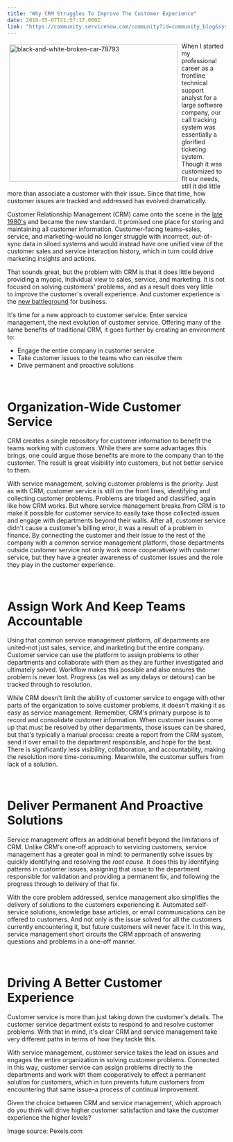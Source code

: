 ```yaml
---
title: "Why CRM Struggles To Improve The Customer Experience"
date: 2018-05-07T21:57:17.000Z
link: "https://community.servicenow.com/community?id=community_blog&sys_id=bc6aa073db3d93402b6dfb651f961937"
---
```

<p><img class="alignnone  wp-image-3166" style="padding: 5px;" src="https://insightsincustomerservice.files.wordpress.com/2018/05/black-and-white-broken-car-78793.jpg" alt="black-and-white-broken-car-78793" width="389" height="316" align="left" />When I started my professional career as a frontline technical support analyst for a large software company, our call tracking system was essentially a glorified ticketing system. Though it was customized to fit our needs, still it did little more than associate a customer with their issue. Since that time, how customer issues are tracked and addressed has evolved dramatically.</p>
<p>Customer Relationship Management (CRM) came onto the scene in the <a href="http://www.destinationcrm.com/Articles/Columns-Departments/Reality-Check/CRM-The-Past-and-the-Future-42412.aspx" target="_blank" rel="nofollow">late 1980&#39;s</a> and became the new standard. It promised one place for storing and maintaining all customer information. Customer-facing teams–sales, service, and marketing–would no longer struggle with incorrect, out-of-sync data in siloed systems and would instead have one unified view of the customer sales and service interaction history, which in turn could drive marketing insights and actions.</p>
<p>That sounds great, but the problem with CRM is that it does little beyond providing a myopic, individual view to sales, service, and marketing. It is not focused on solving customers&#39; problems, and as a result does very little to improve the customer&#39;s overall experience. And customer experience is the <a href="https://www.forbes.com/sites/joshlinkner/2014/07/24/customer-experience-is-the-new-battleground/" target="_blank" rel="nofollow">new battleground</a> for business.</p>
<p>It&#39;s time for a new approach to customer service. Enter service management, the next evolution of customer service. Offering many of the same benefits of traditional CRM, it goes further by creating an environment to:</p>
<ul><li>Engage the entire company in customer service</li><li>Take customer issues to the teams who can resolve them</li><li>Drive permanent and proactive solutions</li></ul>
<p> </p>
<h1>Organization-Wide Customer Service</h1>
<p>CRM creates a single repository for customer information to benefit the teams working with customers. While there are some advantages this brings, one could argue those benefits are more to the company than to the customer. The result is great visibility into customers, but not better service to them.</p>
<p>With service management, solving customer problems is the priority. Just as with CRM, customer service is still on the front lines, identifying and collecting customer problems. Problems are triaged and classified, again like how CRM works. But where service management breaks from CRM is to make it possible for customer service to easily take those collected issues and engage with departments beyond their walls. After all, customer service didn&#39;t cause a customer&#39;s billing error, it was a result of a problem in finance. By connecting the customer and their issue to the rest of the company with a common service management platform, those departments outside customer service not only work more cooperatively with customer service, but they have a greater awareness of customer issues and the role they play in the customer experience.</p>
<p> </p>
<h1>Assign Work And Keep Teams Accountable</h1>
<p>Using that common service management platform, <em>all</em> departments are united–not just sales, service, and marketing but the entire company. Customer service can use the platform to assign problems to other departments and collaborate with them as they are further investigated and ultimately solved. Workflow makes this possible and also ensures the problem is never lost. Progress (as well as any delays or detours) can be tracked through to resolution.</p>
<p>While CRM doesn&#39;t limit the ability of customer service to engage with other parts of the organization to solve customer problems, it doesn&#39;t making it as easy as service management. Remember, CRM&#39;s primary purpose is to record and consolidate customer information. When customer issues come up that must be resolved by other departments, those issues can be shared, but that&#39;s typically a manual process: create a report from the CRM system, send it over email to the department responsible, and hope for the best. There is significantly less visibility, collaboration, and accountability, making the resolution more time-consuming. Meanwhile, the customer suffers from lack of a solution.</p>
<p> </p>
<h1>Deliver Permanent And Proactive Solutions</h1>
<p>Service management offers an additional benefit beyond the limitations of CRM. Unlike CRM&#39;s one-off approach to servicing customers, service management has a greater goal in mind: to permanently solve issues by quickly identifying and resolving the <em>root cause</em>. It does this by identifying patterns in customer issues, assigning that issue to the department responsible for validation and providing a permanent fix, and following the progress through to delivery of that fix.</p>
<p>With the core problem addressed, service management also simplifies the delivery of solutions to the customers experiencing it. Automated self-service solutions, knowledge base articles, or email communications can be offered to customers. And not only is the issue solved for all the customers currently encountering it, but future customers will never face it. In this way, service management short circuits the CRM approach of answering questions and problems in a one-off manner.</p>
<p> </p>
<h1>Driving A Better Customer Experience</h1>
<p>Customer service is more than just taking down the customer&#39;s details. The customer service department exists to respond to and resolve customer problems. With that in mind, it&#39;s clear CRM and service management take very different paths in terms of how they tackle this.</p>
<p>With service management, customer service takes the lead on issues and engages the entire organization in solving customer problems. Connected in this way, customer service can assign problems directly to the departments and work with them cooperatively to effect a permanent solution for customers, which in turn prevents future customers from encountering that same issue–a process of continual improvement.</p>
<p>Given the choice between CRM and service management, which approach do you think will drive higher customer satisfaction and take the customer experience the higher levels?</p>
<p>Image source: Pexels.com</p>
